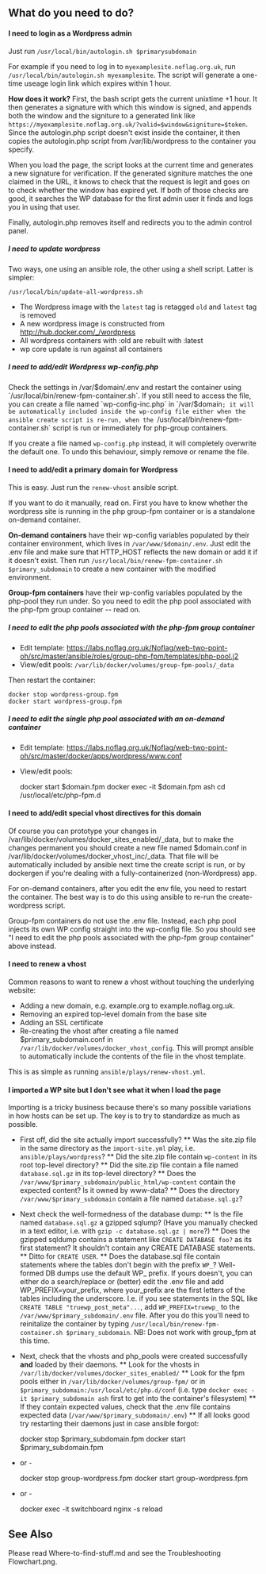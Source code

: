 ## What do you need to do?
#### I need to login as a Wordpress admin

Just run `/usr/local/bin/autologin.sh $primarysubdomain`

For example if you need to log in to `myexamplesite.noflag.org.uk`, run `/usr/local/bin/autologin.sh myexamplesite`. The script will generate a one-time useage login link which expires within 1 hour.

**How does it work?**
First, the bash script gets the current unixtime +1 hour. It then generates a signature with which this window is signed, and appends both the window and the signiture to a generated link like `https://myexamplesite.noflag.org.uk/?valid=$window&signiture=$token`. Since the autologin.php script doesn't exist inside the container, it then copies the autologin.php script from /var/lib/wordpress to the container you specify.

When you load the page, the script looks at the current time and generates a new signature for verification. If the generated signiture matches the one claimed in the URL, it knows to check that the request is legit and goes on to check whether the window has expired yet. If both of those checks are good, it searches the WP database for the first admin user it finds and logs you in using that user.

Finally, autologin.php removes itself and redirects you to the admin control panel.

##### I need to update wordpress
Two ways, one using an ansible role, the other using a shell script. Latter is simpler:

    /usr/local/bin/update-all-wordpress.sh

* The Wordpress image with the `latest` tag is retagged `old` and `latest` tag is removed
* A new wordpress image is constructed from http://hub.docker.com/_/wordpress
* All wordpress containers with :old are rebuilt with :latest
* wp core update is run against all containers

##### I need to add/edit Wordpress wp-config.php

Check the settings in /var/$domain/.env and restart the container using `/usr/local/bin/renew-fpm-container.sh`. If you still need to access the file, you can create a file named `wp-config-inc.php` in `/var/$domain`; it will be automatically included inside the wp-config file either when the ansible create script is re-run, when the `/usr/local/bin/renew-fpm-container.sh` script is run or immediately for php-group containers.

If you create a file named `wp-config.php` instead, it will completely overwrite the default one. To undo this behaviour, simply remove or rename the file.

#### I need to add/edit a primary domain for Wordpress
This is easy. Just run the `renew-vhost` ansible script.

If you want to do it manually, read on. First you have to know whether the wordpress site is running in the php group-fpm container or is a standalone on-demand container.

**On-demand containers** have their wp-config variables populated by their container environment, which lives in `/var/www/$domain/.env`. Just edit the .env file and make sure that HTTP_HOST reflects the new domain or add it if it doesn't exist. Then run `/usr/local/bin/renew-fpm-container.sh $primary_subdomain` to create a new container with the modified environment.

**Group-fpm containers** have their wp-config variables populated by the php-pool they run under. So you need to edit the php pool associated with the php-fpm group container -- read on.

##### I need to edit the php pools associated with the php-fpm group container

* Edit template: https://labs.noflag.org.uk/Noflag/web-two-point-oh/src/master/ansible/roles/group-php-fpm/templates/php-pool.j2
* View/edit pools: `/var/lib/docker/volumes/group-fpm-pools/_data`

Then restart the container:

    docker stop wordpress-group.fpm
    docker start wordpress-group.fpm

##### I need to edit the single php pool associated with an on-demand container

* Edit template: https://labs.noflag.org.uk/Noflag/web-two-point-oh/src/master/docker/apps/wordpress/www.conf
* View/edit pools: 

    docker start $domain.fpm
    docker exec -it $domain.fpm ash
    cd /usr/local/etc/php-fpm.d

#### I need to add/edit special vhost directives for this domain

Of course you can prototype your changes in /var/lib/docker/volumes/docker_sites_enabled/_data, but to make the changes permanent you should create a new file named $domain.conf in /var/lib/docker/volumes/docker_vhost_inc/_data. That file will be automatically included by ansible next time the create script is run, or by dockergen if you're dealing with a fully-containerized (non-Wordpress) app.

For on-demand containers, after you edit the env file, you need to restart the container. The best way is to do this using ansible to re-run the create-wordpress script.

Group-fpm containers do not use the .env file. Instead, each php pool injects its own WP config straight into the wp-config file. So you should see "I need to edit the php pools associated with the php-fpm group container" above instead.

#### I need to renew a vhost

Common reasons to want to renew a vhost without touching the underlying website:

* Adding a new domain, e.g. example.org to example.noflag.org.uk.
* Removing an expired top-level domain from the base site
* Adding an SSL certificate
* Re-creating the vhost after creating a file named $primary_subdomain.conf in `/var/lib/docker/volumes/docker_vhost_config`. This will prompt ansible to automatically include the contents of the file in the vhost template.

This is as simple as running `ansible/plays/renew-vhost.yml`.

#### I imported a WP site but I don't see what it when I load the page

Importing is a tricky business because there's so many possible variations in how hosts can be set up. The key is to try to standardize as much as possible.

* First off, did the site actually import successfully?
** Was the site.zip file in the same directory as the `import-site.yml` play, i.e. `ansible/plays/wordpress`?
** Did the site.zip file contain `wp-content` in its root top-level directory?
** Did the site.zip file contain a file named `database.sql.gz` in its top-level directory?
** Does the `/var/www/$primary_subdomain/public_html/wp-content` contain the expected content? Is it owned by www-data?
** Does the directory `/var/www/$primary_subdomain` contain a file named `database.sql.gz`?
* Next check the well-formedness of the database dump:
** Is the file named `database.sql.gz` a gzipped sqlump? (Have you manually checked in a text editor, i.e. with `gzip -c database.sql.gz | more`?)
** Does the gzipped sqldump contains a statement like `CREATE DATABASE foo?` as its first statement? It shouldn't contain any CREATE DATABASE statements. ** Ditto for `CREATE USER`.
** Does the database.sql file contain statements where the tables don't begin with the prefix `WP_`? Well-formed DB dumps use the default WP_ prefix. If yours doesn't, you can either do a search/replace or (better) edit the .env file and add WP_PREFIX=your_prefix, where your_prefix are the first letters of the tables including the underscore. I.e. if you see statements in the SQL like `CREATE TABLE "truewp_post_meta"...`, add `WP_PREFIX=truewp_` to the `/var/www/$primary_subdomain/.env` file. After you do this you'll need to reinitalize the container by typing `/usr/local/bin/renew-fpm-container.sh $primary_subdomain`. NB: Does not work with group_fpm at this time.
* Next, check that the vhosts and php_pools were created successfully **and** loaded by their daemons.
** Look for the vhosts in `/var/lib/docker/volumes/docker_sites_enabled/` 
** Look for the fpm pools either in `/var/lib/docker/volumes/group-fpm/` or in `$primary_subdomain:/usr/local/etc/php.d/conf` (i.e. type `docker exec -it $primary_subdomain ash` first to get into the container's filesystem)
** If they contain expected values, check that the .env file contains expected data (`/var/www/$primary_subdomain/.env`) 
** If all looks good try restarting their daemons just in case ansible forgot:

    docker stop $primary_subdomain.fpm
    docker start $primary_subdomain.fpm

- or -

    docker stop group-wordpress.fpm
    docker start group-wordpress.fpm

- or -

    docker exec -it switchboard nginx -s reload

## See Also

Please read Where-to-find-stuff.md and see the Troubleshooting Flowchart.png.